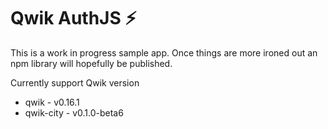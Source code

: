 # Qwik AuthJS ⚡️

This is a work in progress sample app.  Once things are more ironed out an npm library will hopefully be published.

Currently support Qwik version
- qwik - v0.16.1
- qwik-city - v0.1.0-beta6